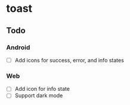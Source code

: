# toast

## Todo

### Android
- [ ] Add icons for success, error, and info states

### Web
- [ ] Add icon for info state
- [ ] Support dark mode
